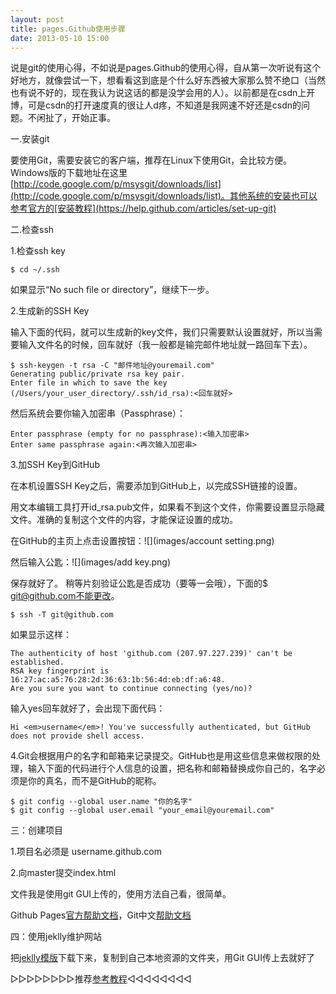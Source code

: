 ```yaml
---
layout: post
title: pages.Github使用步骤
date: 2013-05-10 15:00
---
```

说是git的使用心得，不如说是pages.Github的使用心得，自从第一次听说有这个好地方，就像尝试一下，想看看这到底是个什么好东西被大家那么赞不绝口（当然也有说不好的，现在我认为说这话的都是没学会用的人）。以前都是在csdn上开博，可是csdn的打开速度真的很让人d疼，不知道是我网速不好还是csdn的问题。不闲扯了，开始正事。

一.安装git

要使用Git，需要安装它的客户端，推荐在Linux下使用Git，会比较方便。Windows版的下载地址在这里[http://code.google.com/p/msysgit/downloads/list](http://code.google.com/p/msysgit/downloads/list)。其他系统的安装也可以参考官方的[安装教程](https://help.github.com/articles/set-up-git)

二.检查ssh

1.检查ssh key

	$ cd ~/.ssh

如果显示“No such file or directory”，继续下一步。

2.生成新的SSH Key

输入下面的代码，就可以生成新的key文件，我们只需要默认设置就好，所以当需要输入文件名的时候，回车就好（我一般都是输完邮件地址就一路回车下去）。

	$ ssh-keygen -t rsa -C "邮件地址@youremail.com"
	Generating public/private rsa key pair.
	Enter file in which to save the key (/Users/your_user_directory/.ssh/id_rsa):<回车就好>

然后系统会要你输入加密串（Passphrase）：

	Enter passphrase (empty for no passphrase):<输入加密串>
	Enter same passphrase again:<再次输入加密串>

3.加SSH Key到GitHub

在本机设置SSH Key之后，需要添加到GitHub上，以完成SSH链接的设置。

用文本编辑工具打开id_rsa.pub文件，如果看不到这个文件，你需要设置显示隐藏文件。准确的复制这个文件的内容，才能保证设置的成功。

在GitHub的主页上点击设置按钮：![](images/account setting.png)

然后输入公匙：![](images/add key.png)

保存就好了。
稍等片刻验证公匙是否成功（要等一会哦），下面的$ git@github.com不能更改。

	$ ssh -T git@github.com

如果显示这样：

	The authenticity of host 'github.com (207.97.227.239)' can't be established.
	RSA key fingerprint is 16:27:ac:a5:76:28:2d:36:63:1b:56:4d:eb:df:a6:48.
	Are you sure you want to continue connecting (yes/no)?

输入yes回车就好了，会出现下面代码：

	Hi <em>username</em>! You've successfully authenticated, but GitHub does not provide shell access.

4.Git会根据用户的名字和邮箱来记录提交。GitHub也是用这些信息来做权限的处理，输入下面的代码进行个人信息的设置，把名称和邮箱替换成你自己的，名字必须是你的真名，而不是GitHub的昵称。

	$ git config --global user.name "你的名字"
	$ git config --global user.email "your_email@youremail.com"

三：创建项目

1.项目名必须是
	username.github.com

2.向master提交index.html

文件我是使用git GUI上传的，使用方法自己看，很简单。

Github Pages[官方帮助文档](https://help.github.com/categories/20/articles)，Git中文[帮助文档](http://git-scm.com/book/zh)

四：使用jeklly维护网站

把[jeklly模版](https://github.com/mojombo/jekyll/tree/master/site)下载下来，复制到自己本地资源的文件夹，用Git GUI传上去就好了

▷▷▷▷▷▷▷▷推荐[参考教程](http://beiyuu.com/github-pages/)◁◁◁◁◁◁◁◁
